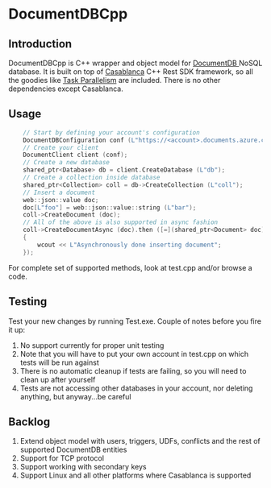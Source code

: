 # DocumentDBCpp

## Introduction
DocumentDBCpp is C++ wrapper and object model for [DocumentDB ](http://azure.microsoft.com/en-us/services/documentdb/) NoSQL database. It is built on top of [Casablanca](https://casablanca.codeplex.com/) C++ Rest SDK framework, so all the goodies like [Task Parallelism](https://msdn.microsoft.com/en-us/library/dd492427.aspx) are included. There is no other dependencies except Casablanca.

## Usage

```cpp
	// Start by defining your account's configuration
	DocumentDBConfiguration conf (L"https://<account>.documents.azure.com", L"<primary_key>");
	// Create your client
	DocumentClient client (conf);
	// Create a new database
	shared_ptr<Database> db = client.CreateDatabase (L"db");
	// Create a collection inside database
	shared_ptr<Collection> coll = db->CreateCollection (L"coll");
	// Insert a document
	web::json::value doc;
	doc[L"foo"] = web::json::value::string (L"bar");
	coll->CreateDocument (doc);
	// All of the above is also supported in async fashion
	coll->CreateDocumentAsync (doc).then ([=](shared_ptr<Document> doc)
	{
		wcout << L"Asynchronously done inserting document";
	});
```

For complete set of supported methods, look at test.cpp and/or browse a code.

## Testing

Test your new changes by running Test.exe. Couple of notes before you fire it up:

1. No support currently for proper unit testing
2. Note that you will have to put your own account in test.cpp on which tests will be run against
3. There is no automatic cleanup if tests are failing, so you will need to clean up after yourself
4. Tests are not accessing other databases in your account, nor deleting anything, but anyway...be careful

## Backlog

1. Extend object model with users, triggers, UDFs, conflicts and the rest of supported DocumentDB entities
2. Support for TCP protocol
3. Support working with secondary keys
4. Support Linux and all other platforms where Casablanca is supported
